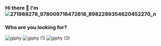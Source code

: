 ### Hi there 👋 I'm ![271988278_978009716472618_8982289354620452270_n](https://user-images.githubusercontent.com/80335335/154794262-629d108b-3204-47cd-96f0-6c51f2625e99.jpg)

<!--
**tran1903alt/tran1903alt** is a ✨ _special_ ✨ repository because its `README.md` (this file) appears on your GitHub profile.

Here are some ideas to get you started:

- 🔭 I’m currently working on ...
- 🌱 I’m currently learning ...
- 👯 I’m looking to collaborate on ...
- 🤔 I’m looking for help with ...
- 💬 Ask me about ...
- 📫 How to reach me: ...
- 😄 Pronouns: ...
- ⚡ Fun fact: ...
-->
### Who are you looking for?

![giphy](https://user-images.githubusercontent.com/80335335/154794080-d4e308e0-973a-4f1d-9522-7d7c3de88d56.gif)
![giphy (1)](https://user-images.githubusercontent.com/80335335/154794121-5460935a-4fa2-4d04-87fb-5f34950c1ea9.gif)
![giphy (3)](https://user-images.githubusercontent.com/80335335/154794183-b257d638-92b2-4990-a6ac-77ac017f4ac9.gif)







